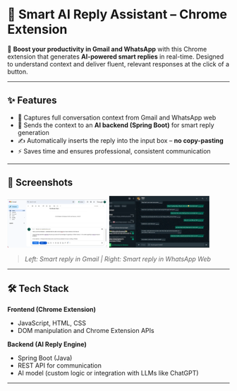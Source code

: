 # 🧠 Smart AI Reply Assistant – Chrome Extension

🚀 **Boost your productivity in Gmail and WhatsApp** with this Chrome extension that generates **AI-powered smart replies** in real-time. Designed to understand context and deliver fluent, relevant responses at the click of a button.

---

## ✨ Features

- 💬 Captures full conversation context from Gmail and WhatsApp web
- 🤖 Sends the context to an **AI backend (Spring Boot)** for smart reply generation
- ✍️ Automatically inserts the reply into the input box – **no copy-pasting**
- ⚡ Saves time and ensures professional, consistent communication

---

## 📸 Screenshots

<p float="left">
  <img src="screenshots/gmail_reply.png" width="45%" />
  <img src="screenshots/whatsapp_reply.jpg" width="45%" />
</p>

> *Left: Smart reply in Gmail | Right: Smart reply in WhatsApp Web*

---

## 🛠️ Tech Stack

**Frontend (Chrome Extension)**  
- JavaScript, HTML, CSS  
- DOM manipulation and Chrome Extension APIs  

**Backend (AI Reply Engine)**  
- Spring Boot (Java)
- REST API for communication
- AI model (custom logic or integration with LLMs like ChatGPT)

---

